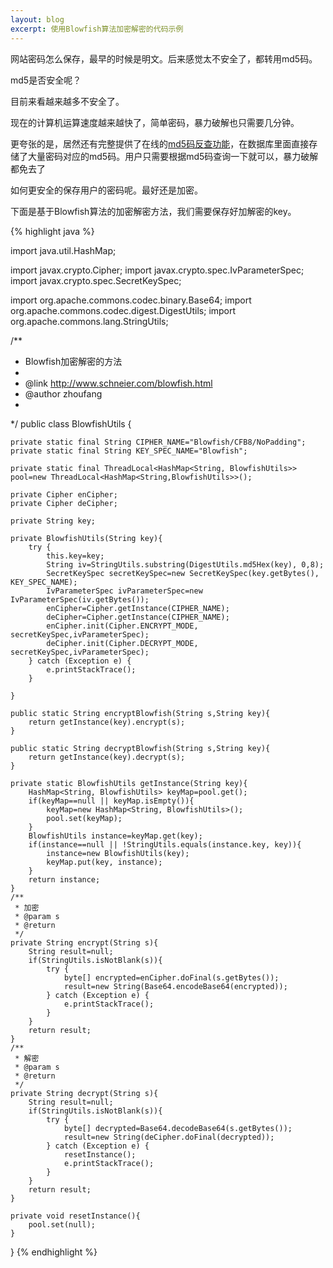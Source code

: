 ```yaml
---
layout: blog
excerpt: 使用Blowfish算法加密解密的代码示例
---
```



网站密码怎么保存，最早的时候是明文。后来感觉太不安全了，都转用md5码。

md5是否安全呢？

目前来看越来越多不安全了。

现在的计算机运算速度越来越快了，简单密码，暴力破解也只需要几分钟。

更夸张的是，居然还有完整提供了在线的[md5码反查功能](http://www.cmd5.com/)，在数据库里面直接存储了大量密码对应的md5码。用户只需要根据md5码查询一下就可以，暴力破解都免去了

如何更安全的保存用户的密码呢。最好还是加密。

下面是基于Blowfish算法的加密解密方法，我们需要保存好加解密的key。

{% highlight java %}

import java.util.HashMap;

import javax.crypto.Cipher;
import javax.crypto.spec.IvParameterSpec;
import javax.crypto.spec.SecretKeySpec;

import org.apache.commons.codec.binary.Base64;
import org.apache.commons.codec.digest.DigestUtils;
import org.apache.commons.lang.StringUtils;

/**
 * Blowfish加密解密的方法
 * 
 * @link http://www.schneier.com/blowfish.html
 * @author zhoufang
 *
 */
public class BlowfishUtils {
	
	private static final String CIPHER_NAME="Blowfish/CFB8/NoPadding";
	private static final String KEY_SPEC_NAME="Blowfish";
	
	private static final ThreadLocal<HashMap<String, BlowfishUtils>> pool=new ThreadLocal<HashMap<String,BlowfishUtils>>();
	
	private Cipher enCipher;
	private Cipher deCipher;

	private String key;
	
	private BlowfishUtils(String key){
		try {
			this.key=key;
			String iv=StringUtils.substring(DigestUtils.md5Hex(key), 0,8);
			SecretKeySpec secretKeySpec=new SecretKeySpec(key.getBytes(), KEY_SPEC_NAME);
			IvParameterSpec ivParameterSpec=new IvParameterSpec(iv.getBytes());
			enCipher=Cipher.getInstance(CIPHER_NAME);
			deCipher=Cipher.getInstance(CIPHER_NAME);
			enCipher.init(Cipher.ENCRYPT_MODE, secretKeySpec,ivParameterSpec);
			deCipher.init(Cipher.DECRYPT_MODE, secretKeySpec,ivParameterSpec);
		} catch (Exception e) {
			e.printStackTrace();
		}
		
	}
	
	public static String encryptBlowfish(String s,String key){
		return getInstance(key).encrypt(s);
	}
	
	public static String decryptBlowfish(String s,String key){
		return getInstance(key).decrypt(s);
	}
	
	private static BlowfishUtils getInstance(String key){
		HashMap<String, BlowfishUtils> keyMap=pool.get();
		if(keyMap==null || keyMap.isEmpty()){
			keyMap=new HashMap<String, BlowfishUtils>();
			pool.set(keyMap);
		}
		BlowfishUtils instance=keyMap.get(key);
		if(instance==null || !StringUtils.equals(instance.key, key)){
			instance=new BlowfishUtils(key);
			keyMap.put(key, instance);
		}
		return instance;
	}
	/**
	 * 加密
	 * @param s
	 * @return
	 */
	private String encrypt(String s){
		String result=null;
		if(StringUtils.isNotBlank(s)){
			try {
				byte[] encrypted=enCipher.doFinal(s.getBytes());
				result=new String(Base64.encodeBase64(encrypted));
			} catch (Exception e) {
				e.printStackTrace();
			}
		}
		return result;
	}
	/**
	 * 解密
	 * @param s
	 * @return
	 */
	private String decrypt(String s){
		String result=null;
		if(StringUtils.isNotBlank(s)){
			try {
				byte[] decrypted=Base64.decodeBase64(s.getBytes());
				result=new String(deCipher.doFinal(decrypted));
			} catch (Exception e) {
				resetInstance();
				e.printStackTrace();
			}
		}
		return result;
	}
	
	private void resetInstance(){
		pool.set(null);
	}
}
{% endhighlight %}
